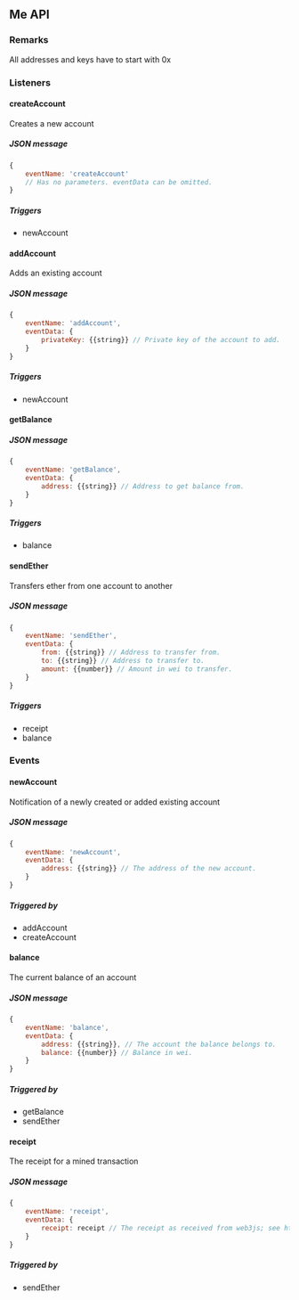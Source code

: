 ## Me API

### Remarks

All addresses and keys have to start with 0x

### Listeners

#### createAccount

Creates a new account

##### JSON message
```javascript
{
    eventName: 'createAccount'
    // Has no parameters. eventData can be omitted.
}
```

##### Triggers
- newAccount

#### addAccount

Adds an existing account

##### JSON message
```javascript
{
    eventName: 'addAccount',
    eventData: {
        privateKey: {{string}} // Private key of the account to add.
    }
}
```

##### Triggers
- newAccount

#### getBalance

##### JSON message
```javascript
{
    eventName: 'getBalance',
    eventData: {
        address: {{string}} // Address to get balance from.
    }
}
```

##### Triggers
- balance

#### sendEther
Transfers ether from one account to another

##### JSON message
```javascript
{
    eventName: 'sendEther',
    eventData: {
        from: {{string}} // Address to transfer from.
        to: {{string}} // Address to transfer to.
        amount: {{number}} // Amount in wei to transfer.
    }
}
```

##### Triggers
- receipt
- balance


### Events

#### newAccount
Notification of a newly created or added existing account

##### JSON message
```javascript
{
    eventName: 'newAccount',
    eventData: {
        address: {{string}} // The address of the new account.
    }
}
```

##### Triggered by
- addAccount
- createAccount

#### balance
The current balance of an account

##### JSON message
```javascript
{
    eventName: 'balance',
    eventData: {
        address: {{string}}, // The account the balance belongs to.
        balance: {{number}} // Balance in wei.
    }
}
```

##### Triggered by
- getBalance
- sendEther

#### receipt
The receipt for a mined transaction

##### JSON message
```javascript
{
    eventName: 'receipt',
    eventData: {
        receipt: receipt // The receipt as received from web3js; see http://web3js.readthedocs.io/en/1.0/web3-eth.html#gettransactionreceipt.
    }
}
```

##### Triggered by
- sendEther
